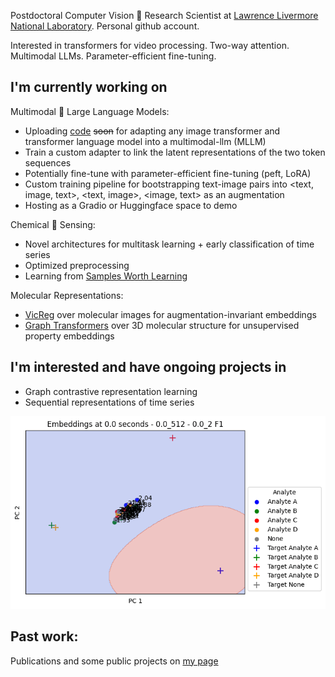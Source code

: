 Postdoctoral Computer Vision :telescope: Research Scientist at [Lawrence Livermore National Laboratory](llnl.gov). Personal github account. 

Interested in transformers for video processing. Two-way attention. Multimodal LLMs. Parameter-efficient fine-tuning.

## I'm currently working on

Multimodal :rocket: Large Language Models:
- Uploading [code](https://github.com/alexander-moore/vlm) ~~soon~~ for adapting any image transformer and transformer language model into a multimodal-llm (MLLM)
- Train a custom adapter to link the latent representations of the two token sequences
- Potentially fine-tune with parameter-efficient fine-tuning (peft, LoRA)
- Custom training pipeline for bootstrapping text-image pairs into <text, image, text>, <text, image>, <image, text> as an augmentation
- Hosting as a Gradio or Huggingface space to demo

Chemical :rotating_light: Sensing:
- Novel architectures for multitask learning + early classification of time series
- Optimized preprocessing
- Learning from  [Samples Worth Learning](https://arxiv.org/abs/2107.02565)

Molecular Representations:
- [VicReg](https://arxiv.org/abs/2105.04906) over molecular images for augmentation-invariant embeddings
- [Graph Transformers](https://arxiv.org/abs/2007.02835) over 3D molecular structure for unsupervised property embeddings

## I'm interested and have ongoing projects in
- Graph contrastive representation learning
- Sequential representations of time series

![ChemTime Representation](visuals/pca_t_svc.gif)



## Past work:
Publications and some public projects on [my page](https://alexander-moore.github.io/)

<!--
**alexander-moore/alexander-moore** is a ✨ _special_ ✨ repository because its `README.md` (this file) appears on your GitHub profile.

Here are some ideas to get you started:
//%[ChemTime Metric](visuals/pair_dist_tar_dist.gif)

- 🔭 I’m currently working on ...
- 🌱 I’m currently learning ...
- 👯 I’m looking to collaborate on ...
- 🤔 I’m looking for help with ...
- 💬 Ask me about ...
- 📫 How to reach me: ...
- 😄 Pronouns: ...
- ⚡ Fun fact: ...
-->
